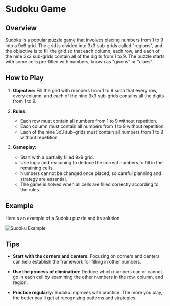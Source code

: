 # Sudoku Game

## Overview

Sudoku is a popular puzzle game that involves placing numbers from 1 to 9 into a 9x9 grid. The grid is divided into 3x3 sub-grids called "regions", and the objective is to fill the grid so that each column, each row, and each of the nine 3x3 sub-grids contain all of the digits from 1 to 9. The puzzle starts with some cells pre-filled with numbers, known as "givens" or "clues".

## How to Play

1. **Objective:** Fill the grid with numbers from 1 to 9 such that every row, every column, and each of the nine 3x3 sub-grids contains all the digits from 1 to 9.

2. **Rules:**
   - Each row must contain all numbers from 1 to 9 without repetition.
   - Each column must contain all numbers from 1 to 9 without repetition.
   - Each of the nine 3x3 sub-grids must contain all numbers from 1 to 9 without repetition.

3. **Gameplay:**
   - Start with a partially filled 9x9 grid.
   - Use logic and reasoning to deduce the correct numbers to fill in the remaining cells.
   - Numbers cannot be changed once placed, so careful planning and strategy are essential.
   - The game is solved when all cells are filled correctly according to the rules.

## Example

Here's an example of a Sudoku puzzle and its solution:

![Sudoku Example](https://github.com/harshgitdeep/Solve9/assets/88957566/c04fb98a-58ee-4de2-a105-392c3e23c5d3)


## Tips

- **Start with the corners and centers:** Focusing on corners and centers can help establish the framework for filling in other numbers.
  
- **Use the process of elimination:** Deduce which numbers can or cannot go in each cell by examining the other numbers in the row, column, and region.

- **Practice regularly:** Sudoku improves with practice. The more you play, the better you'll get at recognizing patterns and strategies.

